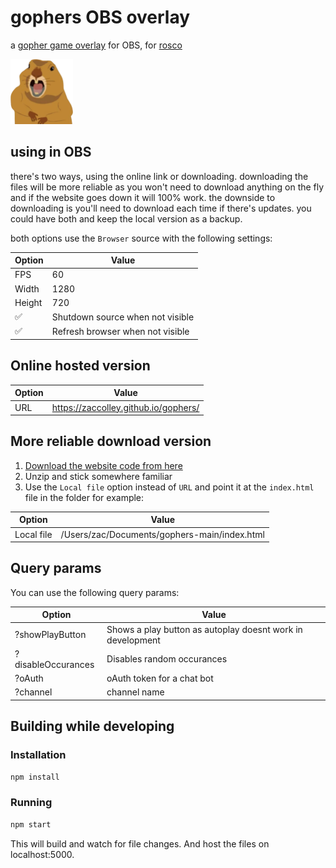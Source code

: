 # gophers OBS overlay

a [gopher game overlay](https://clips.twitch.tv/ExquisiteArbitraryLapwingSoonerLater) for OBS, for [rosco](https://www.twitch.tv/rosco)

<img src="images/gopher-original.png" alt="A gopher" width="100px" />

## using in OBS

there's two ways, using the online link or downloading. downloading the files will be more reliable as you won't need to download anything on the fly and if the website goes down it will 100% work. the downside to downloading is you'll need to download each time if there's updates. you could have both and keep the local version as a backup.

both options use the `Browser` source with the following settings:

| Option | Value                            |
| ------ | -------------------------------- |
| FPS    | 60                               |
| Width  | 1280                             |
| Height | 720                              |
| ✅     | Shutdown source when not visible |
| ✅     | Refresh browser when not visible |

## Online hosted version

| Option | Value                                |
| ------ | ------------------------------------ |
| URL    | https://zaccolley.github.io/gophers/ |

## More reliable download version

1. [Download the website code from here](https://github.com/zaccolley/gophers/archive/main.zip)
2. Unzip and stick somewhere familiar
3. Use the `Local file` option instead of `URL` and point it at the `index.html` file in the folder for example:

| Option     | Value                                        |
| ---------- | -------------------------------------------- |
| Local file | /Users/zac/Documents/gophers-main/index.html |

## Query params

You can use the following query params:

| Option             | Value                                                      |
| ------------------ | ---------------------------------------------------------- |
| ?showPlayButton    | Shows a play button as autoplay doesnt work in development |
| ?disableOccurances | Disables random occurances                                 |
| ?oAuth             | oAuth token for a chat bot                                 |
| ?channel           | channel name                                               |

## Building while developing

### Installation

```bash
npm install
```

### Running

```bash
npm start
```

This will build and watch for file changes. And host the files on localhost:5000.
